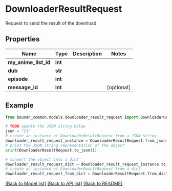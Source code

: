 # DownloaderResultRequest

Request to send the result of the download

## Properties

Name | Type | Description | Notes
------------ | ------------- | ------------- | -------------
**my_anime_list_id** | **int** |  | 
**dub** | **str** |  | 
**episode** | **int** |  | 
**message_id** | **int** |  | [optional] 

## Example

```python
from bounan_common.models.downloader_result_request import DownloaderResultRequest

# TODO update the JSON string below
json = "{}"
# create an instance of DownloaderResultRequest from a JSON string
downloader_result_request_instance = DownloaderResultRequest.from_json(json)
# print the JSON string representation of the object
print(DownloaderResultRequest.to_json())

# convert the object into a dict
downloader_result_request_dict = downloader_result_request_instance.to_dict()
# create an instance of DownloaderResultRequest from a dict
downloader_result_request_from_dict = DownloaderResultRequest.from_dict(downloader_result_request_dict)
```
[[Back to Model list]](../README.md#documentation-for-models) [[Back to API list]](../README.md#documentation-for-api-endpoints) [[Back to README]](../README.md)


